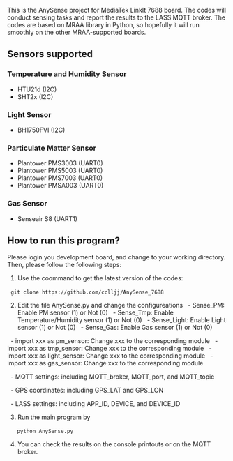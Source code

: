 This is the AnySense project for MediaTek LinkIt 7688 board. The codes will conduct sensing tasks and report the results to the LASS MQTT broker. The codes are based on MRAA library in Python, so hopefully it will run smoothly on the other MRAA-supported boards.

## Sensors supported
### Temperature and Humidity Sensor
 - HTU21d (I2C)
 - SHT2x (I2C)
### Light Sensor
 - BH1750FVI (I2C)
### Particulate Matter Sensor
 - Plantower PMS3003 (UART0)
 - Plantower PMS5003 (UART0)
 - Plantower PMS7003 (UART0)
 - Plantower PMSA003 (UART0)
### Gas Sensor
 - Senseair S8 (UART1)
 
## How to run this program?
Please login you development board, and change to your working directory. Then, please follow the following steps:
1. Use the coommand to get the latest version of the codes: 

   ```
   git clone https://github.com/cclljj/AnySense_7688
   ```

2. Edit the file AnySense.py and change the configureations
   - Sense_PM: Enable PM sensor (1) or Not (0)
   - Sense_Tmp: Enable Temperature/Humidity sensor (1) or Not (0)
   - Sense_Light: Enable Light sensor (1) or Not (0)
   - Sense_Gas: Enable Gas sensor (1) or Not (0)
   
   - import xxx as pm_sensor: Change xxx to the corresponding module
   - import xxx as tmp_sensor: Change xxx to the corresponding module
   - import xxx as light_sensor: Change xxx to the corresponding module
   - import xxx as gas_sensor: Change xxx to the corresponding module
   
   - MQTT settings: including MQTT_broker, MQTT_port, and MQTT_topic
   
   - GPS coordinates: including GPS_LAT and GPS_LON
   
   - LASS settings: including APP_ID, DEVICE, and DEVICE_ID

3. Run the main program by

   ```
   python AnySense.py
   ```
   
4. You can check the results on the console printouts or on the MQTT broker.
